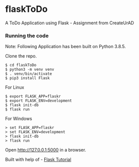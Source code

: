 # flaskToDo
A ToDo Application using Flask - Assignment from CreateUrAD

### Running the code

Note: Following Application has been built on Python 3.8.5.

Clone the repo.

```
$ cd flaskToDo
$ python3 -m venv venv
$ . venv/bin/activate
$ pip3 install Flask
```

For Linux
```
$ export FLASK_APP=flaskr
$ export FLASK_ENV=development
$ flask init-db
$ flask run
```

For Windows

```
> set FLASK_APP=flaskr
> set FLASK_ENV=development
> flask init-db
> flask run
```

Open http://127.0.0.1:5000 in a browser.

Built with help of - [Flask Tutorial](https://flask.palletsprojects.com/en/1.1.x/tutorial/#tutorial)